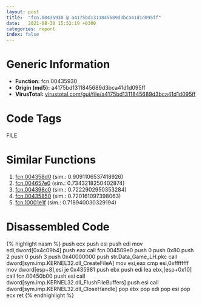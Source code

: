 ```yaml
---
layout: post
title:  "fcn.00435930 @ a4175bd1311845689d3bca41d1d095ff"
date:   2021-08-30 15:52:19 +0300
categories: report
index: false
---
```


# Generic Information
- **Function:** fcn.00435930
- **Origin (md5):** a4175bd1311845689d3bca41d1d095ff
- **VirusTotal:** [virustotal.com/gui/file/a4175bd1311845689d3bca41d1d095ff][virustotal_ref]

# Code Tags
<span class="tag" id="FILE">FILE</span>


# Similar Functions

1. [fcn.004358d0][similar_1_ref] (sim.: 0.9091106537418926)
2. [fcn.004657e0][similar_2_ref] (sim.: 0.7343218250402874)
3. [fcn.004398c0][similar_3_ref] (sim.: 0.7222902950353284)
4. [fcn.00435850][similar_4_ref] (sim.: 0.720161097398063)
5. [fcn.10001e1f][similar_5_ref] (sim.: 0.718940030329194)


# Disassembled Code

{% highlight nasm %}
push ecx
push esi
push edi
mov edi,dword[0x4c09b4]
push eax
call fcn.004509e0
push 0
push 0x80
push 2
push 0
push 3
push 0x40000000
push str.Data_Game_LH.pkc
call dword[sym.imp.KERNEL32.dll_CreateFileA]
mov esi,eax
cmp esi,0xffffffff
mov dword[esp+8],esi
je 0x435981
push ebx
push edi
lea ebx,[esp+0x10]
call fcn.00450b00
push esi
call dword[sym.imp.KERNEL32.dll_FlushFileBuffers]
push esi
call dword[sym.imp.KERNEL32.dll_CloseHandle]
pop ebx
pop edi
pop esi
pop ecx
ret 
{% endhighlight %}


[similar_1_ref]: /report/fcn.004358d0@a4175bd1311845689d3bca41d1d095ff
[similar_2_ref]: /report/fcn.004657e0@a4175bd1311845689d3bca41d1d095ff
[similar_3_ref]: /report/fcn.004398c0@a4175bd1311845689d3bca41d1d095ff
[similar_4_ref]: /report/fcn.00435850@a4175bd1311845689d3bca41d1d095ff
[similar_5_ref]: /report/fcn.10001e1f@01917ef1a6330a4695a0deaf2b7bc13a
[virustotal_ref]: https://www.virustotal.com/gui/file/a4175bd1311845689d3bca41d1d095ff